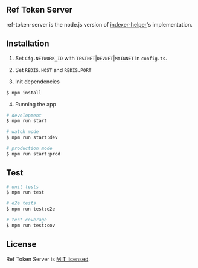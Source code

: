 ## Ref Token Server

ref-token-server is the node.js version of [indexer-helper](https://github.com/ref-finance/indexer-helper)'s
implementation.

## Installation

1. Set `Cfg.NETWORK_ID` with `TESTNET`|`DEVNET`|`MAINNET` in `config.ts`.

2. Set `REDIS.HOST` and `REDIS.PORT`

3. Init dependencies
```bash
$ npm install
```

4. Running the app

```bash
# development
$ npm run start

# watch mode
$ npm run start:dev

# production mode
$ npm run start:prod
```

## Test

```bash
# unit tests
$ npm run test

# e2e tests
$ npm run test:e2e

# test coverage
$ npm run test:cov
```

## License

Ref Token Server is [MIT licensed](LICENSE).
